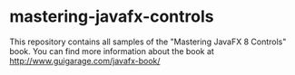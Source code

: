 mastering-javafx-controls
=========================

This repository contains all samples of the "Mastering JavaFX 8 Controls" book. You can find more information about the book at http://www.guigarage.com/javafx-book/

